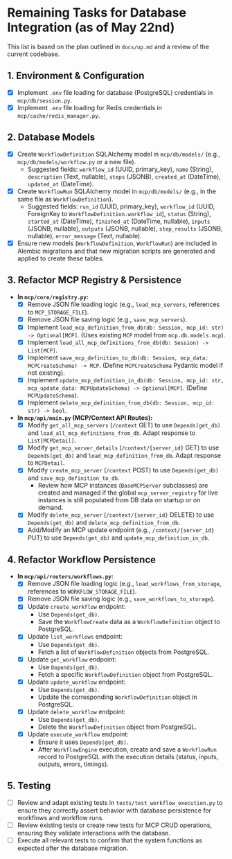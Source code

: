 # Remaining Tasks for Database Integration (as of May 22nd)

This list is based on the plan outlined in `docs/up.md` and a review of the current codebase.

## 1. Environment & Configuration
- [x] Implement `.env` file loading for database (PostgreSQL) credentials in `mcp/db/session.py`.
- [x] Implement `.env` file loading for Redis credentials in `mcp/cache/redis_manager.py`.

## 2. Database Models
- [x] Create `WorkflowDefinition` SQLAlchemy model in `mcp/db/models/` (e.g., `mcp/db/models/workflow.py` or a new file).
    - Suggested fields: `workflow_id` (UUID, primary_key), `name` (String), `description` (Text, nullable), `steps` (JSONB), `created_at` (DateTime), `updated_at` (DateTime).
- [x] Create `WorkflowRun` SQLAlchemy model in `mcp/db/models/` (e.g., in the same file as `WorkflowDefinition`).
    - Suggested fields: `run_id` (UUID, primary_key), `workflow_id` (UUID, ForeignKey to `WorkflowDefinition.workflow_id`), `status` (String), `started_at` (DateTime), `finished_at` (DateTime, nullable), `inputs` (JSONB, nullable), `outputs` (JSONB, nullable), `step_results` (JSONB, nullable), `error_message` (Text, nullable).
- [x] Ensure new models (`WorkflowDefinition`, `WorkflowRun`) are included in Alembic migrations and that new migration scripts are generated and applied to create these tables.

## 3. Refactor MCP Registry & Persistence
- **In `mcp/core/registry.py`:**
    - [x] Remove JSON file loading logic (e.g., `load_mcp_servers`, references to `MCP_STORAGE_FILE`).
    - [x] Remove JSON file saving logic (e.g., `save_mcp_servers`).
    - [x] Implement `load_mcp_definition_from_db(db: Session, mcp_id: str) -> Optional[MCP]`. (Uses existing `MCP` model from `mcp.db.models.mcp`).
    - [x] Implement `load_all_mcp_definitions_from_db(db: Session) -> List[MCP]`.
    - [x] Implement `save_mcp_definition_to_db(db: Session, mcp_data: MCPCreateSchema) -> MCP`. (Define `MCPCreateSchema` Pydantic model if not existing).
    - [x] Implement `update_mcp_definition_in_db(db: Session, mcp_id: str, mcp_update_data: MCPUpdateSchema) -> Optional[MCP]`. (Define `MCPUpdateSchema`).
    - [x] Implement `delete_mcp_definition_from_db(db: Session, mcp_id: str) -> bool`.
- **In `mcp/api/main.py` (MCP/Context API Routes):**
    - [x] Modify `get_all_mcp_servers` (`/context` GET) to use `Depends(get_db)` and `load_all_mcp_definitions_from_db`. Adapt response to `List[MCPDetail]`.
    - [x] Modify `get_mcp_server_details` (`/context/{server_id}` GET) to use `Depends(get_db)` and `load_mcp_definition_from_db`. Adapt response to `MCPDetail`.
    - [x] Modify `create_mcp_server` (`/context` POST) to use `Depends(get_db)` and `save_mcp_definition_to_db`.
        - Review how MCP instances (`BaseMCPServer` subclasses) are created and managed if the global `mcp_server_registry` for live instances is still populated from DB data on startup or on demand.
    - [x] Modify `delete_mcp_server` (`/context/{server_id}` DELETE) to use `Depends(get_db)` and `delete_mcp_definition_from_db`.
    - [x] Add/Modify an MCP update endpoint (e.g., `/context/{server_id}` PUT) to use `Depends(get_db)` and `update_mcp_definition_in_db`.

## 4. Refactor Workflow Persistence
- **In `mcp/api/routers/workflows.py`:**
    - [x] Remove JSON file loading logic (e.g., `load_workflows_from_storage`, references to `WORKFLOW_STORAGE_FILE`).
    - [x] Remove JSON file saving logic (e.g., `save_workflows_to_storage`).
    - [x] Update `create_workflow` endpoint:
        - Use `Depends(get_db)`.
        - Save the `WorkflowCreate` data as a `WorkflowDefinition` object to PostgreSQL.
    - [x] Update `list_workflows` endpoint:
        - Use `Depends(get_db)`.
        - Fetch a list of `WorkflowDefinition` objects from PostgreSQL.
    - [x] Update `get_workflow` endpoint:
        - Use `Depends(get_db)`.
        - Fetch a specific `WorkflowDefinition` object from PostgreSQL.
    - [x] Update `update_workflow` endpoint:
        - Use `Depends(get_db)`.
        - Update the corresponding `WorkflowDefinition` object in PostgreSQL.
    - [x] Update `delete_workflow` endpoint:
        - Use `Depends(get_db)`.
        - Delete the `WorkflowDefinition` object from PostgreSQL.
    - [x] Update `execute_workflow` endpoint:
        - Ensure it uses `Depends(get_db)`.
        - After `WorkflowEngine` execution, create and save a `WorkflowRun` record to PostgreSQL with the execution details (status, inputs, outputs, errors, timings).

## 5. Testing
- [ ] Review and adapt existing tests in `tests/test_workflow_execution.py` to ensure they correctly assert behavior with database persistence for workflows and workflow runs.
- [ ] Review existing tests or create new tests for MCP CRUD operations, ensuring they validate interactions with the database.
- [ ] Execute all relevant tests to confirm that the system functions as expected after the database migration. 